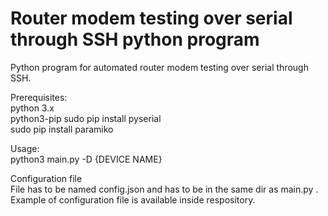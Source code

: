 # Router modem testing over serial through SSH python program  

Python program for automated router modem testing over serial through SSH.  

Prerequisites:  
python 3.x  
python3-pip
sudo pip install pyserial  
sudo pip install paramiko  

Usage:  
python3 main.py -D {DEVICE NAME}  

Configuration file  
File has to be named config.json and has to be in the same dir as main.py .  
Example of configuration file is available inside respository.  
